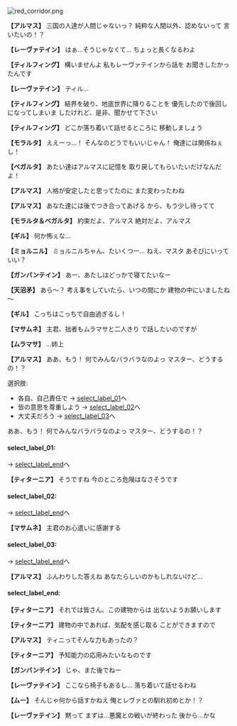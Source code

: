 
![red_corridor.png](../images/backgrounds/red_corridor.png)

**【アルマス】**
三国の人達が人間じゃないっ？
純粋な人間以外、認めないって
言いたいの！？

**【レーヴァテイン】**
はぁ…そうじゃなくて…
ちょっと長くなるわよ

**【ティルフィング】**
構いませんよ
私もレーヴァテインから話を
お聞きしたかったんです

**【レーヴァテイン】**
ティル…

**【ティルフィング】**
結界を破り、地底世界に降りることを
優先したので後回しになってしまいま
したけれど、是非、聞かせて下さい

**【ティルフィング】**
どこか落ち着いて話せるところに
移動しましょう

**【モラルタ】**
ええーっ…！
そんなのどうでもいいじゃん！
俺達には関係ねぇし！

**【ベガルタ】**
あたい達はアルマスに記憶を
取り戻してもらいたいだけなんだよ！

**【アルマス】**
人格が安定したと思ってたのに
また変わったわね

**【アルマス】**
あなた達には後でつき合ってあげる
から、もう少し待ってて

**【モラルタ＆ベガルタ】**
約束だよ、アルマス
絶対だよ、アルマス

**【ギル】**
何か怖ぇな…

**【ミョルニル】**
ミョルニルちゃん、たいくつー…
ねえ、マスタ
あそびにいっていい？

**【ガンバンテイン】**
あー、あたしはどっかで寝てたいなー

**【天沼矛】**
あら～？
考え事をしていたら、いつの間にか
建物の中にいましたね～

**【ギル】**
こっちはこっちで自由過ぎるし！

**【マサムネ】**
主君、拙者もムラマサと二人きり
で話したいのですが

**【ムラマサ】**
…姉上

**【アルマス】**
ああ、もう！
何でみんなバラバラなのよっ
マスター、どうするの！？

選択肢:
- 各自、自己責任で → [select_label_01](#select_label_01)へ
- 皆の意思を尊重しよう → [select_label_02](#select_label_02)へ
- 大丈夫だろう → [select_label_03](#select_label_03)へ

ああ、もう！
何でみんなバラバラなのよっ
マスター、どうするの！？

#### select_label_01:
 → [select_label_end](#select_label_end)へ

**【ティターニア】**
そうですね
今のところ危険はなさそうです

#### select_label_02:
 → [select_label_end](#select_label_end)へ

**【マサムネ】**
主君のお心遣いに感謝する

#### select_label_03:
 → [select_label_end](#select_label_end)へ

**【アルマス】**
ふんわりした答えね
あなたらしいのかもしれないけど…

#### select_label_end:

**【ティターニア】**
それでは皆さん、この建物からは
出ないようお願いします

**【ティターニア】**
建物の中であれば、気配を感じ取る
ことができますので

**【アルマス】**
ティニってそんな力もあったの？

**【ティターニア】**
予知能力の応用みたいなものです

**【ガンバンテイン】**
じゃ、また後でねー

**【レーヴァテイン】**
ここなら椅子もあるし…
落ち着いて話せるわね

**【ムー】**
そんじゃ何から話すかねえ
俺とレヴァとの馴れ初めとか！？

**【レーヴァテイン】**
黙って
まずは…悪魔との戦いが終わった
後から…かな